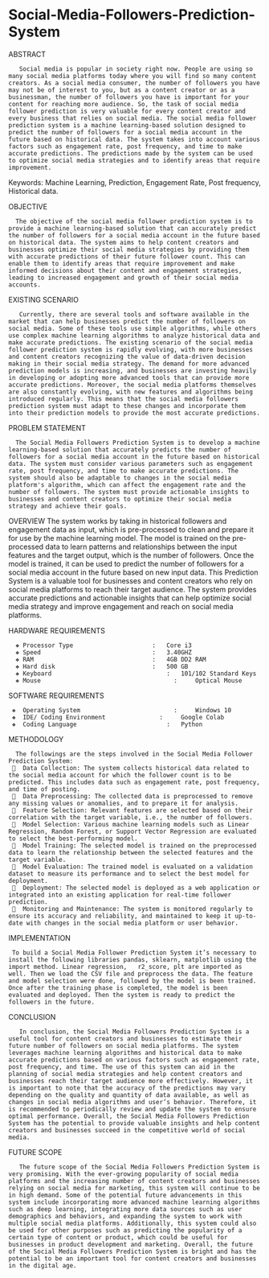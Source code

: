 # Social-Media-Followers-Prediction-System

ABSTRACT

       Social media is popular in society right now. People are using so many social media platforms today where you will find so many content creators. As a social media consumer, the number of followers you have may not be of interest to you, but as a content creator or as a businessman, the number of followers you have is important for your content for reaching more audience. So, the task of social media follower prediction is very valuable for every content creator and every business that relies on social media. The social media follower prediction system is a machine learning-based solution designed to predict the number of followers for a social media account in the future based on historical data. The system takes into account various factors such as engagement rate, post frequency, and time to make accurate predictions. The predictions made by the system can be used to optimize social media strategies and to identify areas that require improvement.

Keywords: Machine Learning, Prediction, Engagement Rate, Post frequency, Historical data.

OBJECTIVE

      The objective of the social media follower prediction system is to provide a machine learning-based solution that can accurately predict the number of followers for a social media account in the future based on historical data. The system aims to help content creators and businesses optimize their social media strategies by providing them with accurate predictions of their future follower count. This can enable them to identify areas that require improvement and make informed decisions about their content and engagement strategies, leading to increased engagement and growth of their social media accounts.

EXISTING SCENARIO

       Currently, there are several tools and software available in the market that can help businesses predict the number of followers on social media. Some of these tools use simple algorithms, while others use complex machine learning algorithms to analyze historical data and make accurate predictions. The existing scenario of the social media follower prediction system is rapidly evolving, with more businesses and content creators recognizing the value of data-driven decision making in their social media strategy. The demand for more advanced prediction models is increasing, and businesses are investing heavily in developing or adopting more advanced tools that can provide more accurate predictions. Moreover, the social media platforms themselves are also constantly evolving, with new features and algorithms being introduced regularly. This means that the social media followers prediction system must adapt to these changes and incorporate them into their prediction models to provide the most accurate predictions.

PROBLEM STATEMENT

      The Social Media Followers Prediction System is to develop a machine learning-based solution that accurately predicts the number of followers for a social media account in the future based on historical data. The system must consider various parameters such as engagement rate, post frequency, and time to make accurate predictions. The system should also be adaptable to changes in the social media platform's algorithm, which can affect the engagement rate and the number of followers. The system must provide actionable insights to businesses and content creators to optimize their social media strategy and achieve their goals.


OVERVIEW
       The system works by taking in historical followers and engagement data as input, which is pre-processed to clean and prepare it for use by the machine learning model. The model is trained on the pre-processed data to learn patterns and relationships between the input features and the target output, which is the number of followers. Once the model is trained, it can be used to predict the number of followers for a social media account in the future based on new input data. This Prediction System is a valuable tool for businesses and content creators who rely on social media platforms to reach their target audience. The system provides accurate predictions and actionable insights that can help optimize social media strategy and improve engagement and reach on social media platforms.

HARDWARE REQUIREMENTS

      ❖	Processor Type                 	    : 	Core i3
      ❖	Speed                               : 	3.40GHZ
      ❖	RAM                                 : 	4GB DD2 RAM
      ❖	Hard disk                          	: 	500 GB
      ❖	Keyboard		                        : 	101/102 Standard Keys
      ❖	Mouse			                          : 	Optical Mouse

SOFTWARE REQUIREMENTS

     ❖	Operating System 		                  :  	Windows 10
     ❖	IDE/ Coding Environment               : 	Google Colab
     ❖	Coding Language		                    : 	Python

METHODOLOGY

      The followings are the steps involved in the Social Media Follower Prediction System:
     	Data Collection: The system collects historical data related to the social media account for which the follower count is to be predicted. This includes data such as engagement rate, post frequency, and time of posting.
     	Data Preprocessing: The collected data is preprocessed to remove any missing values or anomalies, and to prepare it for analysis.
     	Feature Selection: Relevant features are selected based on their correlation with the target variable, i.e., the number of followers.
     	Model Selection: Various machine learning models such as Linear Regression, Random Forest, or Support Vector Regression are evaluated to select the best-performing model.
     	Model Training: The selected model is trained on the preprocessed data to learn the relationship between the selected features and the target variable.
     	Model Evaluation: The trained model is evaluated on a validation dataset to measure its performance and to select the best model for deployment.
     	Deployment: The selected model is deployed as a web application or integrated into an existing application for real-time follower prediction.
     	Monitoring and Maintenance: The system is monitored regularly to ensure its accuracy and reliability, and maintained to keep it up-to-date with changes in the social media platform or user behavior.

IMPLEMENTATION

     To build a Social Media Follower Prediction System it’s necessary to install the following libraries pandas, sklearn, matplotlib using the import method. Linear regression, 	r2_score, plt are imported as well. Then we load the CSV file and preprocess the data. The feature and model selection were done, followed by the model is been trained. Once after the training phase is completed, the model is been evaluated and deployed. Then the system is ready to predict the followers in the future. 

CONCLUSION

       In conclusion, the Social Media Followers Prediction System is a useful tool for content creators and businesses to estimate their future number of followers on social media platforms. The system leverages machine learning algorithms and historical data to make accurate predictions based on various factors such as engagement rate, post frequency, and time. The use of this system can aid in the planning of social media strategies and help content creators and businesses reach their target audience more effectively. However, it is important to note that the accuracy of the predictions may vary depending on the quality and quantity of data available, as well as changes in social media algorithms and user’s behavior. Therefore, it is recommended to periodically review and update the system to ensure optimal performance. Overall, the Social Media Followers Prediction System has the potential to provide valuable insights and help content creators and businesses succeed in the competitive world of social media.

FUTURE SCOPE

       The future scope of the Social Media Followers Prediction System is very promising. With the ever-growing popularity of social media platforms and the increasing number of content creators and businesses relying on social media for marketing, this system will continue to be in high demand. Some of the potential future advancements in this system include incorporating more advanced machine learning algorithms such as deep learning, integrating more data sources such as user demographics and behaviors, and expanding the system to work with multiple social media platforms. Additionally, this system could also be used for other purposes such as predicting the popularity of a certain type of content or product, which could be useful for businesses in product development and marketing. Overall, the future of the Social Media Followers Prediction System is bright and has the potential to be an important tool for content creators and businesses in the digital age.

